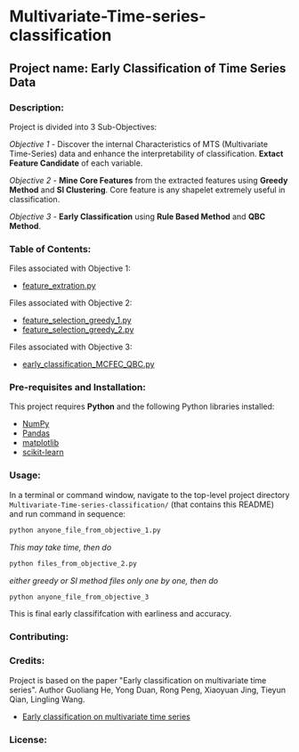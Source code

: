 # Multivariate-Time-series-classification

## Project name: Early Classification of Time Series Data

### Description: 

Project is divided into 3 Sub-Objectives:

_Objective 1_ - Discover the internal Characteristics of MTS (Multivariate Time-Series) data and enhance the interpretability of classification. **Extact Feature Candidate** of each variable.

_Objective 2_ - **Mine Core Features** from the extracted features using **Greedy Method** and **SI Clustering**. Core feature is any shapelet extremely useful in classification.

_Objective 3_ - **Early Classification** using **Rule Based Method** and **QBC Method**.

### Table of Contents:

Files associated with Objective 1:

- [feature_extration.py](https://github.com/erYash15/Multivariate-Time-series-early-classification/blob/master/feature_extration.py)

Files associated with Objective 2:

- [feature_selection_greedy_1.py](https://github.com/erYash15/Multivariate-Time-series-early-classification/blob/master/feature_selection_greedy_1.py)
- [feature_selection_greedy_2.py](https://github.com/erYash15/Multivariate-Time-series-early-classification/blob/master/feature_selection_greedy_2.py)

Files associated with Objective 3:

- [early_classification_MCFEC_QBC.py](https://github.com/erYash15/Multivariate-Time-series-early-classification/blob/master/early_classification_MCFEC_QBC.py)

### Pre-requisites and Installation:
This project requires **Python** and the following Python libraries installed:

- [NumPy](http://www.numpy.org/)
- [Pandas](http://pandas.pydata.org/)
- [matplotlib](http://matplotlib.org/)
- [scikit-learn](http://scikit-learn.org/stable/)

### Usage:

In a terminal or command window, navigate to the top-level project directory `Multivariate-Time-series-classification/` (that contains this README) and run command in sequence:

```bash
python anyone_file_from_objective_1.py
```

_This may take time, then do_
```bash
python files_from_objective_2.py
```

_either greedy or SI method files only one by one, then do_
```bash
python anyone_file_from_objective_3
```

This is final early classififcation with earliness and accuracy. 



### Contributing:



### Credits:

Project is based on the paper "Early classification on multivariate time series". Author Guoliang He, Yong Duan, Rong Peng, Xiaoyuan Jing, Tieyun Qian, Lingling Wang.

- [Early classification on multivariate time series](https://dl.acm.org/citation.cfm?id=2841855)

### License:



